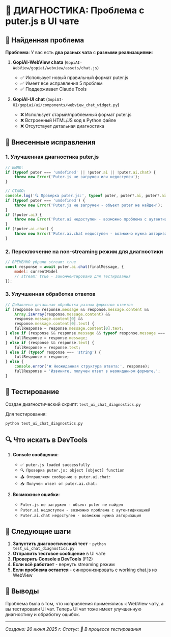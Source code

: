 # 🐠 ДИАГНОСТИКА: Проблема с puter.js в UI чате

## 🎯 Найденная проблема

**Проблема**: У вас есть **два разных чата** с **разными реализациями**:

1. **GopiAI-WebView chata** (`GopiAI-WebView/gopiai/webview/assets/chat.js`)
   - ✅ Использует новый правильный формат puter.js
   - ✅ Имеет все исправления 5 проблем
   - ✅ Поддерживает Claude Tools

2. **GopiAI-UI chat** (`GopiAI-UI/gopiai/ui/components/webview_chat_widget.py`)
   - ❌ Использует старый/проблемный формат puter.js  
   - ❌ Встроенный HTML/JS код в Python файле
   - ❌ Отсутствует детальная диагностика

## 🔧 Внесенные исправления

### 1. Улучшенная диагностика puter.js
```javascript
// БЫЛО:
if (typeof puter === 'undefined' || !puter.ai || !puter.ai.chat) {
    throw new Error('Puter.js не загружен или недоступен');
}

// СТАЛО:
console.log('🔍 Проверка puter.js:', typeof puter, puter?.ai, puter?.ai?.chat);
if (typeof puter === 'undefined') {
    throw new Error('Puter.js не загружен - объект puter не найден');
}
if (!puter.ai) {
    throw new Error('Puter.ai недоступен - возможно проблема с аутентификацией');
}
if (!puter.ai.chat) {
    throw new Error('Puter.ai.chat недоступен - возможно нужна авторизация');
}
```

### 2. Переключение на non-streaming режим для диагностики
```javascript
// ВРЕМЕННО убрали stream: true
const response = await puter.ai.chat(finalMessage, {
    model: currentModel
    // stream: true - закомментировано для тестирования
});
```

### 3. Улучшенная обработка ответов
```javascript
// Добавлена детальная обработка разных форматов ответов
if (response && response.message && response.message.content &&
    Array.isArray(response.message.content) &&
    response.message.content[0] &&
    response.message.content[0].text) {
    fullResponse = response.message.content[0].text;
} else if (response && response.message && typeof response.message === 'string') {
    fullResponse = response.message;
} else if (response && response.text) {
    fullResponse = response.text;
} else if (typeof response === 'string') {
    fullResponse = response;
} else {
    console.error('❌ Неожиданная структура ответа:', response);
    fullResponse = 'Извините, получен ответ в неожиданном формате.';
}
```

## 🚀 Тестирование

Создан диагностический скрипт: `test_ui_chat_diagnostics.py`

Для тестирования:
```bash
python test_ui_chat_diagnostics.py
```

## 🔍 Что искать в DevTools

1. **Console сообщения**:
   - `✅ puter.js loaded successfully`
   - `🔍 Проверка puter.js: object [object] function`
   - `📤 Отправляем сообщение в puter.ai.chat:`
   - `📥 Получен ответ от puter.ai.chat:`

2. **Возможные ошибки**:
   - `Puter.js не загружен - объект puter не найден`
   - `Puter.ai недоступен - возможно проблема с аутентификацией`
   - `Puter.ai.chat недоступен - возможно нужна авторизация`

## 🎯 Следующие шаги

1. **Запустить диагностический тест** - `python test_ui_chat_diagnostics.py`
2. **Отправить тестовое сообщение** в UI чате
3. **Проверить Console в DevTools** (F12)
4. **Если всё работает** - вернуть streaming режим
5. **Если проблема остается** - синхронизировать с working chat.js из WebView

## 🐠 Выводы

Проблема была в том, что исправления применялись к WebView чату, а вы тестировали UI чат. 
Теперь UI чат тоже имеет улучшенную диагностику и обработку ошибок.

---
*Создано: 20 июня 2025 г.*
*Статус: 🔄 В процессе тестирования*